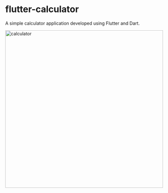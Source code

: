 # flutter-calculator

A simple calculator application developed using Flutter and Dart.

<img height="500" alt="calculator" src="https://github.com/user-attachments/assets/618d5634-16f2-4635-b791-0db9e02685db" />
